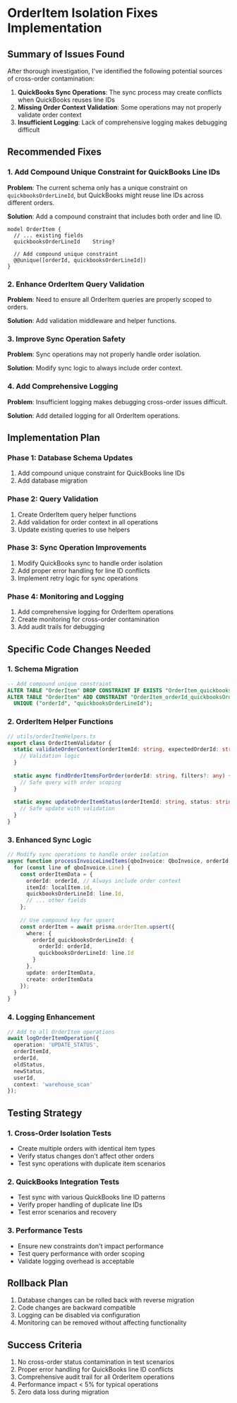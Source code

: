# OrderItem Isolation Fixes Implementation

## Summary of Issues Found

After thorough investigation, I've identified the following potential sources of cross-order contamination:

1. **QuickBooks Sync Operations**: The sync process may create conflicts when QuickBooks reuses line IDs
2. **Missing Order Context Validation**: Some operations may not properly validate order context
3. **Insufficient Logging**: Lack of comprehensive logging makes debugging difficult

## Recommended Fixes

### 1. Add Compound Unique Constraint for QuickBooks Line IDs

**Problem**: The current schema only has a unique constraint on `quickbooksOrderLineId`, but QuickBooks might reuse line IDs across different orders.

**Solution**: Add a compound constraint that includes both order and line ID.

```prisma
model OrderItem {
  // ... existing fields
  quickbooksOrderLineId    String?
  
  // Add compound unique constraint
  @@unique([orderId, quickbooksOrderLineId])
}
```

### 2. Enhance OrderItem Query Validation

**Problem**: Need to ensure all OrderItem queries are properly scoped to orders.

**Solution**: Add validation middleware and helper functions.

### 3. Improve Sync Operation Safety

**Problem**: Sync operations may not properly handle order isolation.

**Solution**: Modify sync logic to always include order context.

### 4. Add Comprehensive Logging

**Problem**: Insufficient logging makes debugging cross-order issues difficult.

**Solution**: Add detailed logging for all OrderItem operations.

## Implementation Plan

### Phase 1: Database Schema Updates
1. Add compound unique constraint for QuickBooks line IDs
2. Add database migration

### Phase 2: Query Validation
1. Create OrderItem query helper functions
2. Add validation for order context in all operations
3. Update existing queries to use helpers

### Phase 3: Sync Operation Improvements
1. Modify QuickBooks sync to handle order isolation
2. Add proper error handling for line ID conflicts
3. Implement retry logic for sync operations

### Phase 4: Monitoring and Logging
1. Add comprehensive logging for OrderItem operations
2. Create monitoring for cross-order contamination
3. Add audit trails for debugging

## Specific Code Changes Needed

### 1. Schema Migration
```sql
-- Add compound unique constraint
ALTER TABLE "OrderItem" DROP CONSTRAINT IF EXISTS "OrderItem_quickbooksOrderLineId_key";
ALTER TABLE "OrderItem" ADD CONSTRAINT "OrderItem_orderId_quickbooksOrderLineId_key" 
  UNIQUE ("orderId", "quickbooksOrderLineId");
```

### 2. OrderItem Helper Functions
```typescript
// utils/orderItemHelpers.ts
export class OrderItemValidator {
  static validateOrderContext(orderItemId: string, expectedOrderId: string) {
    // Validation logic
  }
  
  static async findOrderItemsForOrder(orderId: string, filters?: any) {
    // Safe query with order scoping
  }
  
  static async updateOrderItemStatus(orderItemId: string, status: string, orderId: string) {
    // Safe update with validation
  }
}
```

### 3. Enhanced Sync Logic
```typescript
// Modify sync operations to handle order isolation
async function processInvoiceLineItems(qboInvoice: QboInvoice, orderId: string) {
  for (const line of qboInvoice.Line) {
    const orderItemData = {
      orderId: orderId, // Always include order context
      itemId: localItem.id,
      quickbooksOrderLineId: line.Id,
      // ... other fields
    };
    
    // Use compound key for upsert
    const orderItem = await prisma.orderItem.upsert({
      where: { 
        orderId_quickbooksOrderLineId: {
          orderId: orderId,
          quickbooksOrderLineId: line.Id
        }
      },
      update: orderItemData,
      create: orderItemData
    });
  }
}
```

### 4. Logging Enhancement
```typescript
// Add to all OrderItem operations
await logOrderItemOperation({
  operation: 'UPDATE_STATUS',
  orderItemId,
  orderId,
  oldStatus,
  newStatus,
  userId,
  context: 'warehouse_scan'
});
```

## Testing Strategy

### 1. Cross-Order Isolation Tests
- Create multiple orders with identical item types
- Verify status changes don't affect other orders
- Test sync operations with duplicate item scenarios

### 2. QuickBooks Integration Tests
- Test sync with various QuickBooks line ID patterns
- Verify proper handling of duplicate line IDs
- Test error scenarios and recovery

### 3. Performance Tests
- Ensure new constraints don't impact performance
- Test query performance with order scoping
- Validate logging overhead is acceptable

## Rollback Plan

1. Database changes can be rolled back with reverse migration
2. Code changes are backward compatible
3. Logging can be disabled via configuration
4. Monitoring can be removed without affecting functionality

## Success Criteria

1. No cross-order status contamination in test scenarios
2. Proper error handling for QuickBooks line ID conflicts
3. Comprehensive audit trail for all OrderItem operations
4. Performance impact < 5% for typical operations
5. Zero data loss during migration